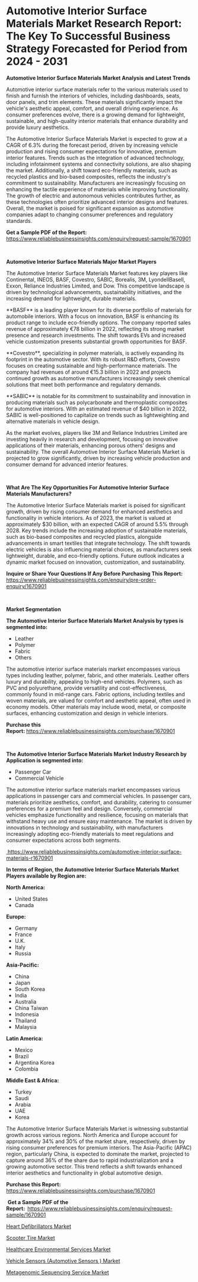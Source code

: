 <p><h1>Automotive Interior Surface Materials Market Research Report: The Key To Successful Business Strategy Forecasted for Period from 2024 - 2031</h1></p><p><strong>Automotive Interior Surface Materials Market Analysis and Latest Trends</strong></p>
<p><p>Automotive interior surface materials refer to the various materials used to finish and furnish the interiors of vehicles, including dashboards, seats, door panels, and trim elements. These materials significantly impact the vehicle's aesthetic appeal, comfort, and overall driving experience. As consumer preferences evolve, there is a growing demand for lightweight, sustainable, and high-quality interior materials that enhance durability and provide luxury aesthetics.</p><p>The Automotive Interior Surface Materials Market is expected to grow at a CAGR of 6.3% during the forecast period, driven by increasing vehicle production and rising consumer expectations for innovative, premium interior features. Trends such as the integration of advanced technology, including infotainment systems and connectivity solutions, are also shaping the market. Additionally, a shift toward eco-friendly materials, such as recycled plastics and bio-based composites, reflects the industry's commitment to sustainability. Manufacturers are increasingly focusing on enhancing the tactile experience of materials while improving functionality. The growth of electric and autonomous vehicles contributes further, as these technologies often prioritize advanced interior designs and features. Overall, the market is poised for significant expansion as automotive companies adapt to changing consumer preferences and regulatory standards.</p></p>
<p><strong>Get a Sample PDF of the Report:&nbsp;</strong> <a href="https://www.reliablebusinessinsights.com/enquiry/request-sample/1670901?utm_campaign=118&utm_medium=2&utm_source=Github&utm_content=ia&utm_term=20122024&utm_id=automotive-interior-surface-materials">https://www.reliablebusinessinsights.com/enquiry/request-sample/1670901</a></p>
<p>&nbsp;</p>
<p><strong>Automotive Interior Surface Materials Major Market Players</strong></p>
<p><p>The Automotive Interior Surface Materials Market features key players like Continental, INEOS, BASF, Covestro, SABIC, Borealis, 3M, LyondellBasell, Exxon, Reliance Industries Limited, and Dow. This competitive landscape is driven by technological advancements, sustainability initiatives, and the increasing demand for lightweight, durable materials.</p><p>**BASF** is a leading player known for its diverse portfolio of materials for automobile interiors. With a focus on innovation, BASF is enhancing its product range to include eco-friendly options. The company reported sales revenue of approximately €78 billion in 2022, reflecting its strong market presence and research investments. The shift towards EVs and increased vehicle customization presents substantial growth opportunities for BASF.</p><p>**Covestro**, specializing in polymer materials, is actively expanding its footprint in the automotive sector. With its robust R&D efforts, Covestro focuses on creating sustainable and high-performance materials. The company had revenues of around €15.3 billion in 2022 and projects continued growth as automotive manufacturers increasingly seek chemical solutions that meet both performance and regulatory demands.</p><p>**SABIC** is notable for its commitment to sustainability and innovation in producing materials such as polycarbonate and thermoplastic composites for automotive interiors. With an estimated revenue of $40 billion in 2022, SABIC is well-positioned to capitalize on trends such as lightweighting and alternative materials in vehicle design.</p><p>As the market evolves, players like 3M and Reliance Industries Limited are investing heavily in research and development, focusing on innovative applications of their materials, enhancing porous others’ designs and sustainability. The overall Automotive Interior Surface Materials Market is projected to grow significantly, driven by increasing vehicle production and consumer demand for advanced interior features.</p></p>
<p>&nbsp;</p>
<p><strong>What Are The Key Opportunities For Automotive Interior Surface Materials Manufacturers?</strong></p>
<p><p>The Automotive Interior Surface Materials market is poised for significant growth, driven by rising consumer demand for enhanced aesthetics and functionality in vehicle interiors. As of 2023, the market is valued at approximately $30 billion, with an expected CAGR of around 5.5% through 2028. Key trends include the increasing adoption of sustainable materials, such as bio-based composites and recycled plastics, alongside advancements in smart textiles that integrate technology. The shift towards electric vehicles is also influencing material choices, as manufacturers seek lightweight, durable, and eco-friendly options. Future outlook indicates a dynamic market focused on innovation, customization, and sustainability.</p></p>
<p><strong>Inquire or Share Your Questions If Any Before Purchasing This Report:</strong> <a href="https://www.reliablebusinessinsights.com/enquiry/pre-order-enquiry/1670901?utm_campaign=118&utm_medium=2&utm_source=Github&utm_content=ia&utm_term=20122024&utm_id=automotive-interior-surface-materials">https://www.reliablebusinessinsights.com/enquiry/pre-order-enquiry/1670901</a></p>
<p>&nbsp;</p>
<p><strong>Market Segmentation</strong></p>
<p><strong>The Automotive Interior Surface Materials Market Analysis by types is segmented into:</strong></p>
<p><ul><li>Leather</li><li>Polymer</li><li>Fabric</li><li>Others</li></ul></p>
<p><p>The automotive interior surface materials market encompasses various types including leather, polymer, fabric, and other materials. Leather offers luxury and durability, appealing to high-end vehicles. Polymers, such as PVC and polyurethane, provide versatility and cost-effectiveness, commonly found in mid-range cars. Fabric options, including textiles and woven materials, are valued for comfort and aesthetic appeal, often used in economy models. Other materials may include wood, metal, or composite surfaces, enhancing customization and design in vehicle interiors.</p></p>
<p><strong>Purchase this Report:&nbsp;</strong><a href="https://www.reliablebusinessinsights.com/purchase/1670901?utm_campaign=118&utm_medium=2&utm_source=Github&utm_content=ia&utm_term=20122024&utm_id=automotive-interior-surface-materials">https://www.reliablebusinessinsights.com/purchase/1670901</a></p>
<p>&nbsp;</p>
<p><strong>The Automotive Interior Surface Materials Market Industry Research by Application is segmented into:</strong></p>
<p><ul><li>Passenger Car</li><li>Commercial Vehicle</li></ul></p>
<p><p>The automotive interior surface materials market encompasses various applications in passenger cars and commercial vehicles. In passenger cars, materials prioritize aesthetics, comfort, and durability, catering to consumer preferences for a premium feel and design. Conversely, commercial vehicles emphasize functionality and resilience, focusing on materials that withstand heavy use and ensure easy maintenance. The market is driven by innovations in technology and sustainability, with manufacturers increasingly adopting eco-friendly materials to meet regulations and consumer expectations across both segments.</p></p>
<p><a href="https://www.reliablebusinessinsights.com/automotive-interior-surface-materials-r1670901?utm_campaign=118&utm_medium=2&utm_source=Github&utm_content=ia&utm_term=20122024&utm_id=automotive-interior-surface-materials">&nbsp;https://www.reliablebusinessinsights.com/automotive-interior-surface-materials-r1670901</a></p>
<p><strong>In terms of Region, the Automotive Interior Surface Materials Market Players available by Region are:</strong></p>
<p>
    <p> <strong> North America: </strong>
        <ul>
            <li>United States</li>
            <li>Canada</li>
        </ul>
        </p> 
    <p> <strong> Europe: </strong>
        <ul>
            <li>Germany</li>
            <li>France</li>
            <li>U.K.</li>
            <li>Italy</li>
            <li>Russia</li>
        </ul>
        </p> 
    <p> <strong> Asia-Pacific: </strong>
        <ul>
            <li>China</li>
            <li>Japan</li>
            <li>South Korea</li>
            <li>India</li>
            <li>Australia</li>
            <li>China Taiwan</li>
            <li>Indonesia</li>
            <li>Thailand</li>
            <li>Malaysia</li>
        </ul>
        </p> 
    <p> <strong> Latin America: </strong>
        <ul>
            <li>Mexico</li>
            <li>Brazil</li>
            <li>Argentina Korea</li>
            <li>Colombia</li>
        </ul>
        </p> 
    <p> <strong> Middle East & Africa: </strong>
        <ul>
            <li>Turkey</li>
            <li>Saudi</li>
            <li>Arabia</li>
            <li>UAE</li>
            <li>Korea</li>
        </ul>
    </p>
    </p>
<p><p>The Automotive Interior Surface Materials Market is witnessing substantial growth across various regions. North America and Europe account for approximately 34% and 30% of the market share, respectively, driven by rising consumer preferences for premium interiors. The Asia-Pacific (APAC) region, particularly China, is expected to dominate the market, projected to capture around 36% of the share due to rapid industrialization and a growing automotive sector. This trend reflects a shift towards enhanced interior aesthetics and functionality in global automotive design.</p></p>
<p><strong>Purchase this Report: </strong><a href="https://www.reliablebusinessinsights.com/purchase/1670901?utm_campaign=118&utm_medium=2&utm_source=Github&utm_content=ia&utm_term=20122024&utm_id=automotive-interior-surface-materials">https://www.reliablebusinessinsights.com/purchase/1670901</a></p>
<p>&nbsp;<strong>Get a Sample PDF of the Report:&nbsp;&nbsp;</strong><a href="https://www.reliablebusinessinsights.com/enquiry/request-sample/1670901?utm_campaign=118&utm_medium=2&utm_source=Github&utm_content=ia&utm_term=20122024&utm_id=automotive-interior-surface-materials">https://www.reliablebusinessinsights.com/enquiry/request-sample/1670901</a></p>
<p><strong></strong></p>
<p><p><a href="https://www.linkedin.com/pulse/comprehensive-report-heart-defibrillators-market-2024-2031-tc64f?utm_campaign=118&utm_medium=2&utm_source=Github&utm_content=ia&utm_term=20122024&utm_id=automotive-interior-surface-materials">Heart Defibrillators Market</a></p><p><a href="https://github.com/jaquelynhasenaue8/Market-Research-Report-List-1/blob/main/scooter-tire-market.md?utm_campaign=118&utm_medium=2&utm_source=Github&utm_content=ia&utm_term=20122024&utm_id=automotive-interior-surface-materials">Scooter Tire Market</a></p><p><a href="https://www.linkedin.com/pulse/in-depth-healthcare-environmental-services-market-research-w7lef?utm_campaign=118&utm_medium=2&utm_source=Github&utm_content=ia&utm_term=20122024&utm_id=automotive-interior-surface-materials">Healthcare Environmental Services Market</a></p><p><a href="https://github.com/arvelm4nthig/Market-Research-Report-List-1/blob/main/vehicle-sensors-automotive-sensors-market.md?utm_campaign=118&utm_medium=2&utm_source=Github&utm_content=ia&utm_term=20122024&utm_id=automotive-interior-surface-materials">Vehicle Sensors (Automotive Sensors ) Market</a></p><p><a href="https://www.linkedin.com/pulse/comprehensive-metagenomic-sequencing-service-market-report-kivrf?utm_campaign=118&utm_medium=2&utm_source=Github&utm_content=ia&utm_term=20122024&utm_id=automotive-interior-surface-materials">Metagenomic Sequencing Service Market</a></p></p>